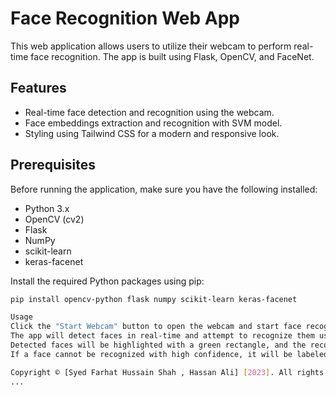 # Face Recognition Web App

This web application allows users to utilize their webcam to perform real-time face recognition. The app is built using Flask, OpenCV, and FaceNet.

## Features

- Real-time face detection and recognition using the webcam.
- Face embeddings extraction and recognition with SVM model.
- Styling using Tailwind CSS for a modern and responsive look.

## Prerequisites


Before running the application, make sure you have the following installed:

- Python 3.x
- OpenCV (cv2)
- Flask
- NumPy
- scikit-learn
- keras-facenet

Install the required Python packages using pip:

```bash
pip install opencv-python flask numpy scikit-learn keras-facenet

Usage
Click the "Start Webcam" button to open the webcam and start face recognition.
The app will detect faces in real-time and attempt to recognize them using pre-trained face embeddings and an SVM model.
Detected faces will be highlighted with a green rectangle, and the recognized name (if available) will be displayed above the rectangle.
If a face cannot be recognized with high confidence, it will be labeled as "Unknown."

Copyright © [Syed Farhat Hussain Shah , Hassan Ali] [2023]. All rights reserved.
...

